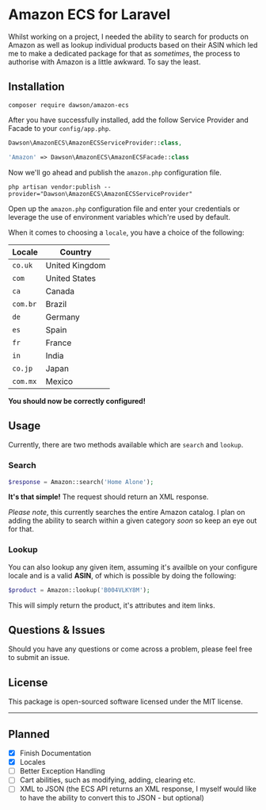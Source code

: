 # Amazon ECS for Laravel

Whilst working on a project, I needed the ability to search for products on Amazon as well as lookup individual products based on their ASIN which led me to make a dedicated package for that as *sometimes*, the process to authorise with Amazon is a little awkward. To say the least.

## Installation

```
composer require dawson/amazon-ecs
```

After you have successfully installed, add the follow Service Provider and Facade to your `config/app.php`.

```php
Dawson\AmazonECS\AmazonECSServiceProvider::class,
```

```php
'Amazon' => Dawson\AmazonECS\AmazonECSFacade::class
```

Now we'll go ahead and publish the `amazon.php` configuration file.

```
php artisan vendor:publish --provider="Dawson\AmazonECS\AmazonECSServiceProvider"
```

Open up the `amazon.php` configuration file and enter your credentials or leverage the use of environment variables which're used by default.

When it comes to choosing a `locale`, you have a choice of the following:

|Locale    |Country           |
|----------|------------------|
|`co.uk`   |United Kingdom    |
|`com`     |United States     |
|`ca`      |Canada            |
|`com.br`  |Brazil            |
|`de`      |Germany           |
|`es`      |Spain             |
|`fr`      |France            |
|`in`      |India             |
|`co.jp`   |Japan             |
|`com.mx`  |Mexico            |

**You should now be correctly configured!**

## Usage

Currently, there are two methods available which are `search` and `lookup`.

### Search

```php
$response = Amazon::search('Home Alone');
```

**It's that simple!** The request should return an XML response.


*Please note*, this currently searches the entire Amazon catalog. I plan on adding the ability to search within a given category *soon* so keep an eye out  for that.

### Lookup

You can also lookup any given item, assuming it's availble on your configure locale and is a valid **ASIN**, of which is possible by doing the following:

```php
$product = Amazon::lookup('B004VLKY8M');
```

This will simply return the product, it's attributes and item links.

## Questions & Issues

Should you have any questions or come across a problem, please feel free to submit an issue.

## License

This package is open-sourced software licensed under the MIT license.

---

## Planned

- [X] Finish Documentation
- [X] Locales
- [ ] Better Exception Handling
- [ ] Cart abilities, such as modifying, adding, clearing etc.
- [ ] XML to JSON (the ECS API returns an XML response, I myself would like to have the ability to convert this to JSON - but optional)
